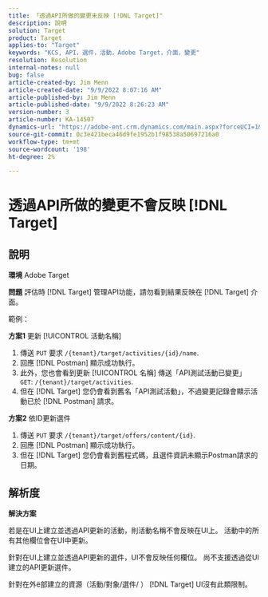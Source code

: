 ```yaml
---
title: 「透過API所做的變更未反映 [!DNL Target]"
description: 說明
solution: Target
product: Target
applies-to: "Target"
keywords: "KCS, API，選件，活動，Adobe Target，介面，變更"
resolution: Resolution
internal-notes: null
bug: false
article-created-by: Jim Menn
article-created-date: "9/9/2022 8:07:16 AM"
article-published-by: Jim Menn
article-published-date: "9/9/2022 8:26:23 AM"
version-number: 3
article-number: KA-14507
dynamics-url: "https://adobe-ent.crm.dynamics.com/main.aspx?forceUCI=1&pagetype=entityrecord&etn=knowledgearticle&id=ccc21268-1630-ed11-9db1-0022480866ad"
source-git-commit: 0c3e421beca46d9fe1952b1f98538a50697216a0
workflow-type: tm+mt
source-wordcount: '198'
ht-degree: 2%

---
```


# 透過API所做的變更不會反映 [!DNL Target]

## 說明


<b>環境</b>
Adobe Target

<b>問題</b>
評估時 [!DNL Target] 管理API功能，請勿看到結果反映在 [!DNL Target] 介面。

範例：

<b>方案1</b>
更新 [!UICONTROL 活動名稱]

1. 傳送 `PUT` 要求 `/{tenant}/target/activities/{id}/name`.
2. 回應 [!DNL Postman] 顯示成功執行。
3. 此外，您也會看到更新 [!UICONTROL 名稱] 傳送「API測試活動已變更」 `GET`: `/{tenant}/target/activities`.
4. 但在 [!DNL Target] 您仍會看到舊名「API測試活動」，不過變更記錄會顯示活動已於 [!DNL Postman] 請求。


<b>方案2</b>
依ID更新選件

1. 傳送 `PUT` 要求 `/{tenant}/target/offers/content/{id}`.
2. 回應 [!DNL Postman] 顯示成功執行。
3. 但在 [!DNL Target] 您仍會看到舊程式碼，且選件資訊未顯示Postman請求的日期。







## 解析度


<b>解決方案</b>

若是在UI上建立並透過API更新的活動，則活動名稱不會反映在UI上。 活動中的所有其他欄位會在UI中更新。

針對在UI上建立並透過API更新的選件，UI不會反映任何欄位。 尚不支援透過從UI建立的API更新選件。

針對在外ё部建立的資源（活動/對象/選件/ ） [!DNL Target] UI沒有此類限制。


